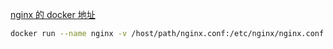 [nginx 的 docker 地址](https://hub.docker.com/_/nginx)

```bash
docker run --name nginx -v /host/path/nginx.conf:/etc/nginx/nginx.conf -d nginx
```









